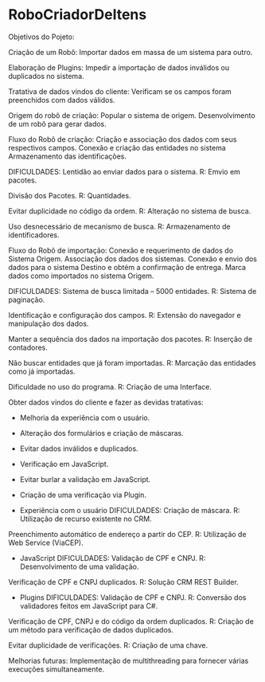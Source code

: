 # RoboCriadorDeItens
Objetivos do Pojeto:

Criação de um Robô:
Importar dados em massa de um sistema para outro.

Elaboração de Plugins:
Impedir a importação de dados inválidos ou duplicados no sistema.

Tratativa de dados vindos do cliente:
Verificam se os campos foram preenchidos com dados válidos.

Origem do robô de criação:
Popular o sistema de origem.
Desenvolvimento de um robô para gerar dados.

Fluxo do Robô de criação:
Criação e associação dos dados com seus respectivos campos.
Conexão e criação das entidades no sistema
Armazenamento das identificações.

DIFICULDADES:
Lentidão ao enviar dados para o sistema.
R: Emvio em pacotes.

Divisão dos Pacotes.
R: Quantidades.

Evitar duplicidade no código da ordem.
R: Alteração no sistema de busca.

Uso desnecessário de mecanismo de busca.
R: Armazenamento de identificadores.


Fluxo do Robô de importação:
Conexão e requerimento de dados do Sistema Origem.
Associação dos dados dos sistemas.
Conexão e envio dos dados para o sistema Destino e obtém a confirmação de entrega.
Marca dados como importados no sistema Origem.

DIFICULDADES:
Sistema de busca limitada – 5000 entidades.
R: Sistema de paginação.

Identificação e configuração dos campos.
R: Extensão do navegador e manipulação dos dados.

Manter a sequência dos dados na importação dos pacotes.
R: Inserção de contadores.

Não buscar entidades que já foram importadas.
R: Marcação das entidades como já importadas.

Dificuldade no uso do programa.
R: Criação de uma Interface.

Obter dados vindos do cliente e fazer as devidas tratativas:
- Melhoria da experiência com o usuário.
- Alteração dos formulários e criação de máscaras.
- Evitar dados inválidos e duplicados.
- Verificação em JavaScript.
- Evitar burlar a validação em JavaScript.
- Criação de uma verificação via Plugin.

- Experiência com o usuário
DIFICULDADES:
Criação de máscara.
R: Utilização de recurso existente no CRM.

Preenchimento automático de endereço a partir do CEP.
R: Utilização de Web Service (ViaCEP).

- JavaScript
DIFICULDADES:
Validação de CPF e CNPJ.
R: Desenvolvimento de uma validação.

Verificação de CPF e CNPJ duplicados.
R: Solução CRM REST Builder.

- Plugins
DIFICULDADES:
Validação de CPF e CNPJ.
R: Conversão dos validadores feitos em JavaScript para C#.

Verificação de CPF, CNPJ e do código da ordem duplicados.
R: Criação de um método para verificação de dados duplicados.

Evitar duplicidade de verificações.
R: Criação de uma chave.

Melhorias futuras:
Implementação de multithreading para fornecer várias execuções simultaneamente.
